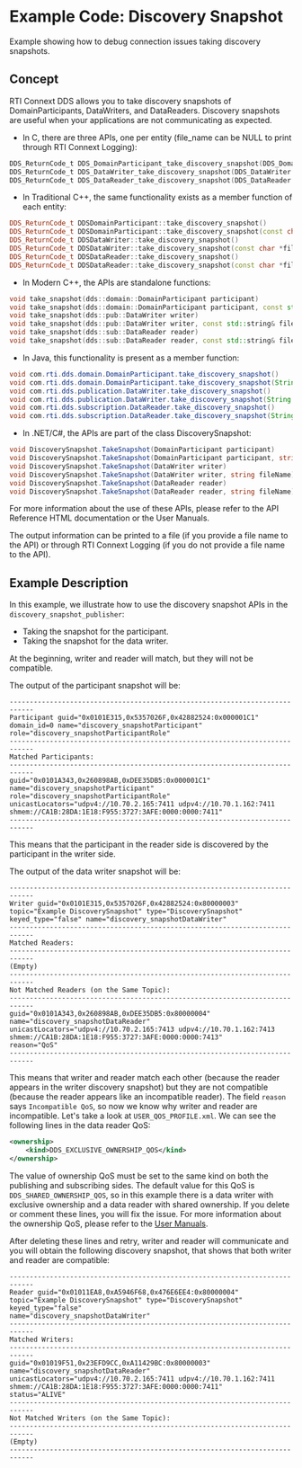# Example Code: Discovery Snapshot

Example showing how to debug connection issues taking discovery snapshots.

## Concept

RTI Connext DDS allows you to take discovery snapshots of
DomainParticipants, DataWriters, and DataReaders. Discovery snapshots
are useful when your applications are not communicating as expected.

-   In C, there are three APIs, one per entity
    (file_name can be NULL to print through RTI Connext Logging):

```c
DDS_ReturnCode_t DDS_DomainParticipant_take_discovery_snapshot(DDS_DomainParticipant *self, const char *file_name)
DDS_ReturnCode_t DDS_DataWriter_take_discovery_snapshot(DDS_DataWriter *self, const char *file_name)
DDS_ReturnCode_t DDS_DataReader_take_discovery_snapshot(DDS_DataReader *self, const char *file_name)
```

-   In Traditional C++, the same functionality exists as a member function of
    each entity:

```cpp
DDS_ReturnCode_t DDSDomainParticipant::take_discovery_snapshot()
DDS_ReturnCode_t DDSDomainParticipant::take_discovery_snapshot(const char *file_name)
DDS_ReturnCode_t DDSDataWriter::take_discovery_snapshot()
DDS_ReturnCode_t DDSDataWriter::take_discovery_snapshot(const char *file_name)
DDS_ReturnCode_t DDSDataReader::take_discovery_snapshot()
DDS_ReturnCode_t DDSDataReader::take_discovery_snapshot(const char *file_name)
```

- In Modern C++, the APIs are standalone functions:

```cpp
void take_snapshot(dds::domain::DomainParticipant participant)
void take_snapshot(dds::domain::DomainParticipant participant, const std::string& file_name)
void take_snapshot(dds::pub::DataWriter writer)
void take_snapshot(dds::pub::DataWriter writer, const std::string& file_name)
void take_snapshot(dds::sub::DataReader reader)
void take_snapshot(dds::sub::DataReader reader, const std::string& file_name)
```

- In Java, this functionality is present as a member function:

```java
void com.rti.dds.domain.DomainParticipant.take_discovery_snapshot()
void com.rti.dds.domain.DomainParticipant.take_discovery_snapshot(String file_name)
void com.rti.dds.publication.DataWriter.take_discovery_snapshot()
void com.rti.dds.publication.DataWriter.take_discovery_snapshot(String file_name)
void com.rti.dds.subscription.DataReader.take_discovery_snapshot()
void com.rti.dds.subscription.DataReader.take_discovery_snapshot(String file_name)
```

- In .NET/C#, the APIs are part of the class DiscoverySnapshot:

```csharp
void DiscoverySnapshot.TakeSnapshot(DomainParticipant participant)
void DiscoverySnapshot.TakeSnapshot(DomainParticipant participant, string fileName)
void DiscoverySnapshot.TakeSnapshot(DataWriter writer)
void DiscoverySnapshot.TakeSnapshot(DataWriter writer, string fileName)
void DiscoverySnapshot.TakeSnapshot(DataReader reader)
void DiscoverySnapshot.TakeSnapshot(DataReader reader, string fileName)
```

For more information about the use of these APIs, please refer to the API
Reference HTML documentation or the User Manuals.

The output information can be printed to a file (if you provide a file name
to the API) or through RTI Connext Logging (if you do not provide a
file name to the API).

## Example Description

In this example, we illustrate how to use the discovery snapshot APIs
in the `discovery_snapshot_publisher`:

- Taking the snapshot for the participant.
- Taking the snapshot for the data writer.

At the beginning, writer and reader will match, but they will not be compatible.

The output of the participant snapshot will be:

```plaintext
----------------------------------------------------------------------------
Participant guid="0x0101E315,0x5357026F,0x42882524:0x000001C1" domain_id=0 name="discovery_snapshotParticipant"
role="discovery_snapshotParticipantRole"
----------------------------------------------------------------------------
Matched Participants:
----------------------------------------------------------------------------
guid="0x0101A343,0x260898AB,0xDEE35DB5:0x000001C1" name="discovery_snapshotParticipant" role="discovery_snapshotParticipantRole"
unicastLocators="udpv4://10.70.2.165:7411 udpv4://10.70.1.162:7411 shmem://CA1B:28DA:1E18:F955:3727:3AFE:0000:0000:7411"
----------------------------------------------------------------------------
```

This means that the participant in the reader side is discovered by the
participant in the writer side.

The output of the data writer snapshot will be:

```plaintext
----------------------------------------------------------------------------
Writer guid="0x0101E315,0x5357026F,0x42882524:0x80000003" topic="Example DiscoverySnapshot" type="DiscoverySnapshot"
keyed_type="false" name="discovery_snapshotDataWriter"
----------------------------------------------------------------------------
Matched Readers:
----------------------------------------------------------------------------
(Empty)
----------------------------------------------------------------------------
Not Matched Readers (on the Same Topic):
----------------------------------------------------------------------------
guid="0x0101A343,0x260898AB,0xDEE35DB5:0x80000004" name="discovery_snapshotDataReader"
unicastLocators="udpv4://10.70.2.165:7413 udpv4://10.70.1.162:7413 shmem://CA1B:28DA:1E18:F955:3727:3AFE:0000:0000:7413"
reason="QoS"
----------------------------------------------------------------------------
```

This means that writer and reader match each other (because the reader appears
in the writer discovery snapshot) but they are not compatible (because the
reader appears like an incompatible reader). The field `reason` says
`Incompatible QoS`, so now we know why writer and reader are incompatible.
Let's take a look at `USER_QOS_PROFILE.xml`. We can see the following lines
in the data reader QoS:

```xml
<ownership>
    <kind>DDS_EXCLUSIVE_OWNERSHIP_QOS</kind>
</ownership>
```

The value of ownership QoS must be set to the same kind on both the publishing
and subscribing sides. The default value for this QoS is
`DDS_SHARED_OWNERSHIP_QOS`, so in this example there is a data writer with
exclusive ownership and a data reader with shared ownership. If you delete or
comment these lines, you will fix the issue. For more information about the
ownership QoS, please refer to the
[User Manuals](https://community.rti.com/static/documentation/connext-dds/7.0.0/doc/manuals/connext_dds_professional/users_manual/index.htm#users_manual/OWNERSHIP_QosPolicy.htm#7.5.17_OWNERSHIP_QosPolicy%3FTocPath%3DPart%25202%253A%2520Core%2520Concepts%7C7.%2520Sending%2520Data%7C7.5%2520DataWriter%2520QosPolicies%7C7.5.17%2520OWNERSHIP%2520QosPolicy%7C_____0).

After deleting these lines and retry, writer and reader will communicate
and you will obtain the following discovery snapshot, that shows that both
writer and reader are compatible:

```plaintext
----------------------------------------------------------------------------
Reader guid="0x01011EA8,0xA5946F68,0x476E6EE4:0x80000004" topic="Example DiscoverySnapshot" type="DiscoverySnapshot" keyed_type="false"
name="discovery_snapshotDataWriter"
----------------------------------------------------------------------------
Matched Writers:
----------------------------------------------------------------------------
guid="0x01019F51,0x23EFD9CC,0xA11429BC:0x80000003" name="discovery_snapshotDataReader"
unicastLocators="udpv4://10.70.2.165:7411 udpv4://10.70.1.162:7411 shmem://CA1B:28DA:1E18:F955:3727:3AFE:0000:0000:7411"
status="ALIVE"
----------------------------------------------------------------------------
Not Matched Writers (on the Same Topic):
----------------------------------------------------------------------------
(Empty)
----------------------------------------------------------------------------
```
